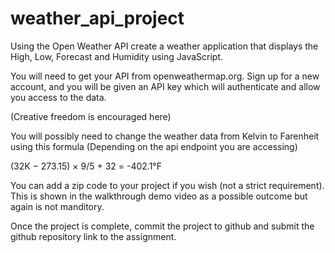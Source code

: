 # weather_api_project

Using the Open Weather API create a weather application that displays the High, Low, Forecast and Humidity using JavaScript.

You will need to get your API from openweathermap.org. Sign up for a new account, and you will be given an API key which will authenticate and allow you access to the data.

(Creative freedom is encouraged here)

You will possibly need to change the weather data from Kelvin to Farenheit using this formula (Depending on the api endpoint you are accessing)

(32K − 273.15) × 9/5 + 32 = -402.1°F

You can add a zip code to your project if you wish (not a strict requirement). This is shown in the walkthrough demo video as a possible outcome but again is not manditory.

Once the project is complete, commit the project to github and submit the github repository link to the assignment.
